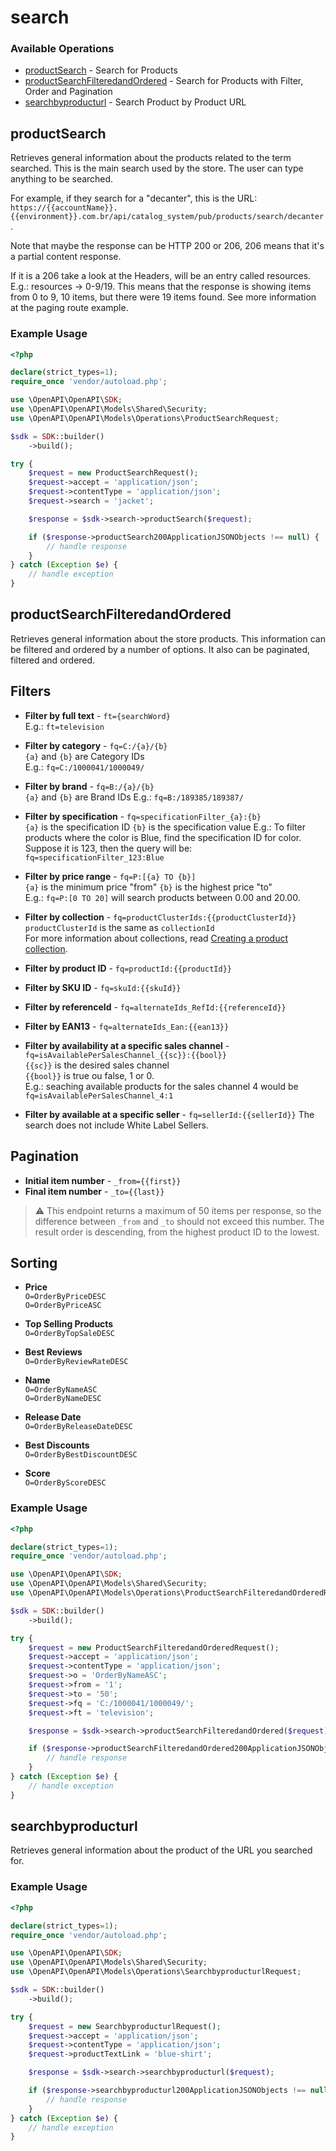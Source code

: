 # search

### Available Operations

* [productSearch](#productsearch) - Search for Products
* [productSearchFilteredandOrdered](#productsearchfilteredandordered) - Search for Products with Filter, Order and Pagination
* [searchbyproducturl](#searchbyproducturl) - Search Product by Product URL

## productSearch

Retrieves general information about the products related to the term searched. 
This is the main search used by the store. The user can type anything to be searched.  

For example, if they search for a "decanter", this is the URL: `https://{{accountName}}.{{environment}}.com.br/api/catalog_system/pub/products/search/decanter`. 

Note that maybe the response can be HTTP 200 or 206, 206 means that it's a partial content response.

If it is a 206 take a look at the Headers, will be an entry called resources. E.g.: resources → 0-9/19. This means that the response is showing items from 0 to 9, 10 items, but there were 19 items found. See more information at the paging route example.

### Example Usage

```php
<?php

declare(strict_types=1);
require_once 'vendor/autoload.php';

use \OpenAPI\OpenAPI\SDK;
use \OpenAPI\OpenAPI\Models\Shared\Security;
use \OpenAPI\OpenAPI\Models\Operations\ProductSearchRequest;

$sdk = SDK::builder()
    ->build();

try {
    $request = new ProductSearchRequest();
    $request->accept = 'application/json';
    $request->contentType = 'application/json';
    $request->search = 'jacket';

    $response = $sdk->search->productSearch($request);

    if ($response->productSearch200ApplicationJSONObjects !== null) {
        // handle response
    }
} catch (Exception $e) {
    // handle exception
}
```

## productSearchFilteredandOrdered

Retrieves general information about the store products. This information can be filtered and ordered by a number of options. It also can be paginated, filtered and ordered. 

## Filters  

- **Filter by full text** - `ft={searchWord}`  
E.g.: `ft=television`

- **Filter by category** - `fq=C:/{a}/{b}`  
`{a}` and `{b}` are Category IDs   
E.g.: `fq=C:/1000041/1000049/`

- **Filter by brand** - `fq=B:/{a}/{b}`  
`{a}` and `{b}` are Brand IDs
E.g.: `fq=B:/189385/189387/`

- **Filter by specification** - `fq=specificationFilter_{a}:{b}`  
`{a}` is the specification ID
`{b}` is the specification value
E.g.: To filter products where the color is Blue, find the specification ID for color. Suppose it is 123, then the query will be: `fq=specificationFilter_123:Blue`

- **Filter by price range** - `fq=P:[{a} TO {b}]`  
`{a}`  is the minimum price "from"
`{b}` is the highest price "to"  
E.g.: `fq=P:[0 TO 20]` will search products between 0.00 and 20.00.  

- **Filter by collection** - `fq=productClusterIds:{{productClusterId}}` 
`productClusterId` is the same as `collectionId`  
For more information about collections, read [Creating a product collection](https://help.vtex.com/en/tutorial/creating-a-product-collection).

- **Filter by product ID** - `fq=productId:{{productId}}`

- **Filter by SKU ID** - `fq=skuId:{{skuId}}`

- **Filter by referenceId** - `fq=alternateIds_RefId:{{referenceId}}`

- **Filter by EAN13** - `fq=alternateIds_Ean:{{ean13}}`

- **Filter by availability at a specific sales channel** - `fq=isAvailablePerSalesChannel_{{sc}}:{{bool}}`  
`{{sc}}` is the desired sales channel  
`{{bool}}` is true ou false, 1 or 0.  
E.g.: seaching available products for the sales channel 4 would be `fq=isAvailablePerSalesChannel_4:1`

- **Filter by available at a specific seller** - `fq=sellerId:{{sellerId}}`
The search does not include White Label Sellers.

## Pagination

- **Initial item number** - `_from={{first}}`
- **Final item number** - `_to={{last}}`

>⚠️ This endpoint returns a maximum of 50 items per response, so the difference between `_from` and `_to` should not exceed this number. The result order is descending, from the highest product ID to the lowest.

## Sorting

- **Price**  
`O=OrderByPriceDESC`  
`O=OrderByPriceASC`

- **Top Selling Products**  
`O=OrderByTopSaleDESC`

- **Best Reviews**  
`O=OrderByReviewRateDESC`

- **Name**  
`O=OrderByNameASC`  
`O=OrderByNameDESC`

- **Release Date**  
`O=OrderByReleaseDateDESC`

- **Best Discounts**  
`O=OrderByBestDiscountDESC`

- **Score**  
`O=OrderByScoreDESC`

### Example Usage

```php
<?php

declare(strict_types=1);
require_once 'vendor/autoload.php';

use \OpenAPI\OpenAPI\SDK;
use \OpenAPI\OpenAPI\Models\Shared\Security;
use \OpenAPI\OpenAPI\Models\Operations\ProductSearchFilteredandOrderedRequest;

$sdk = SDK::builder()
    ->build();

try {
    $request = new ProductSearchFilteredandOrderedRequest();
    $request->accept = 'application/json';
    $request->contentType = 'application/json';
    $request->o = 'OrderByNameASC';
    $request->from = '1';
    $request->to = '50';
    $request->fq = 'C:/1000041/1000049/';
    $request->ft = 'television';

    $response = $sdk->search->productSearchFilteredandOrdered($request);

    if ($response->productSearchFilteredandOrdered200ApplicationJSONObjects !== null) {
        // handle response
    }
} catch (Exception $e) {
    // handle exception
}
```

## searchbyproducturl

Retrieves general information about the product of the URL you searched for.

### Example Usage

```php
<?php

declare(strict_types=1);
require_once 'vendor/autoload.php';

use \OpenAPI\OpenAPI\SDK;
use \OpenAPI\OpenAPI\Models\Shared\Security;
use \OpenAPI\OpenAPI\Models\Operations\SearchbyproducturlRequest;

$sdk = SDK::builder()
    ->build();

try {
    $request = new SearchbyproducturlRequest();
    $request->accept = 'application/json';
    $request->contentType = 'application/json';
    $request->productTextLink = 'blue-shirt';

    $response = $sdk->search->searchbyproducturl($request);

    if ($response->searchbyproducturl200ApplicationJSONObjects !== null) {
        // handle response
    }
} catch (Exception $e) {
    // handle exception
}
```
